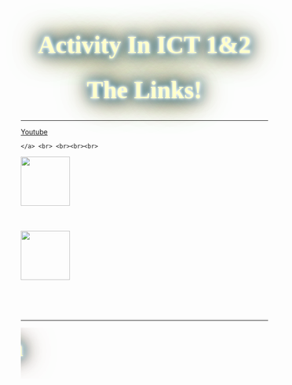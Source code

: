 <!DOCTYPE html>
<html>
	<head>
		<style>
			body {
			  background-image: url(Cloud.jpg)
			}
			</style>
	</head>
  </body>
  <head>
    <meta charset="UTF-8">
    <meta name="viewport"
          content="width=device-width,
                   initial-scale=1.0">
    <title>Links Using Html</title>
    <style>
        h1 {
            margin-top: 12px;
            text-align: center;
            font-size: 50px;
            font-family: 'century gothic';  
            color: #ffffcc;
            text-shadow: 0 0 5px #fff,
                0 0 10px #fff,
                0 0 20px rgb(18, 157, 199),
                0 0 30px rgb(57, 21, 104),
                0 0 40px green,
                0 0 55px rgb(255, 38, 38),
                0 0 70px green;
        }
    </style>
</head>
<body>
  <h1>Activity In ICT 1&2</h1>
  <h1>The Links!</h1>
  <hr>
  <body>
	<a href="https://www.youtube.com/" target="_blank">Youtube</a>
	   
	</a> <br> <br><br><br>
	
<a href="https://www.facebook.com/" target="_blank">
	<img src="images.png" width="100">
</a> <br> <br> <br> <br> 
<a href="https://myaccount.google.com/?utm_source=OGB&utm_medium=app" target="_blank">
  <img src="gmail.png" height=100>
</a> <br> <br> <br> <br> <br><hr>



<center>
  <!-- The image has scrolling behavior to left -->
  <marquee behavior="scroll" direction="right">
	  <h1>Submitted By Dhanjelo Daine Avila</h1>         
</body>
</html>
